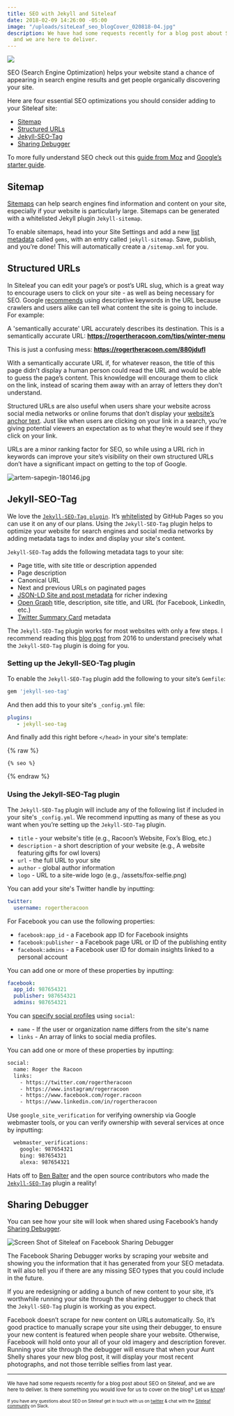 ```yaml
---
title: SEO with Jekyll and Siteleaf
date: 2018-02-09 14:26:00 -05:00
image: "/uploads/siteLeaf_seo_blogCover_020818-04.jpg"
description: We have had some requests recently for a blog post about SEO on Siteleaf,
  and we are here to deliver.
---
```


![](/uploads/siteLeaf_seo_blogCover_020818-04.jpg)

SEO (Search Engine Optimization) helps your website stand a chance of appearing in search engine results and get people organically discovering your site.

Here are four essential SEO optimizations you should consider adding to your Siteleaf site:

* [Sitemap](/seo-on-siteleaf/#sitemap)
* [Structured URLs](/seo-on-siteleaf/#structured-urls)
* [Jekyll-SEO-Tag](/seo-on-siteleaf/#jekyll-seo-tag)
* [Sharing Debugger](/seo-on-siteleaf/#sharing-debugger)

To more fully understand SEO check out this [guide from Moz](https://moz.com/beginners-guide-to-seo) and [Google’s starter guide](http://static.googleusercontent.com/media/www.google.com/en/us/webmasters/docs/search-engine-optimization-starter-guide.pdf).

## Sitemap

[Sitemaps](https://learn.siteleaf.com/themes/sitemaps-and-feeds/) can help search engines find information and content on your site, especially if your website is particularly large. Sitemaps can be generated with a whitelisted Jekyll plugin `Jekyll-sitemap`.

To enable sitemaps, head into your Site Settings and add a new [list metadata](https://learn.siteleaf.com/content/metadata/#list) called `gems`, with an entry called `jekyll-sitemap`. Save, publish, and you’re done! This will automatically create a `/sitemap.xml` for you.

## Structured URLs

In Siteleaf you can edit your page’s or post’s URL slug, which is a great way to encourage users to click on your site - as well as being necessary for SEO. Google [recommends](https://static.googleusercontent.com/media/www.google.com/en//insidesearch/howsearchworks/assets/searchqualityevaluatorguidelines.pdf) using descriptive keywords in the URL because crawlers and users alike can tell what content the site is going to include. For example:

A 'semantically accurate' URL accurately describes its destination. This is a semantically accurate URL: __https://rogertheracoon.com/tips/winter-menu__

This is just a confusing mess: __https://rogertheracoon.com/880jdufl__

With a semantically accurate URL if, for whatever reason, the title of this page didn’t display a human person could read the URL and would be able to guess the page’s content. This knowledge will encourage them to click on the link, instead of scaring them away with an array of letters they don’t understand.

Structured URLs are also useful when users share your website across social media networks or online forums that don’t display your [website’s anchor text](https://moz.com/learn/seo/anchor-text). Just like when users are clicking on your link in a search, you’re giving potential viewers an expectation as to what they’re would see if they click on your link.

URLs are a minor ranking factor for SEO, so while using a URL rich in keywords can improve your site’s visibility on their own structured URLs don’t have a significant impact on getting to the top of Google.

![artem-sapegin-180146.jpg](/uploads/artem-sapegin-180146.jpg)

## Jekyll-SEO-Tag

We love the [`Jekyll-SEO-Tag plugin`](https://github.com/jekyll/jekyll-seo-tag). It’s [whitelisted](https://learn.siteleaf.com/themes/jekyll-plugins/#whitelisted-plugins) by GitHub Pages so you can use it on any of our plans. Using the `Jekyll-SEO-Tag` plugin helps to optimize your website for search engines and social media networks by adding metadata tags to index and display your site's content.

`Jekyll-SEO-Tag` adds the following metadata tags to your site:

* Page title, with site title or description appended
* Page description
* Canonical URL
* Next and previous URLs on paginated pages
* [JSON-LD Site and post metadata](https://developers.google.com/structured-data/) for richer indexing
* [Open Graph](http://ogp.me/) title, description, site title, and URL (for Facebook, LinkedIn, etc.)
* [Twitter Summary Card](https://dev.twitter.com/cards/overview) metadata

The `Jekyll-SEO-Tag` plugin works for most websites with only a few steps. I recommend reading this [blog post](https://blog.webjeda.com/optimize-jekyll-seo) from 2016 to understand precisely what the `Jekyll-SEO-Tag` plugin is doing for you.

### Setting up the Jekyll-SEO-Tag plugin

To enable the `Jekyll-SEO-Tag` plugin add the following to your site’s `Gemfile`:

```sh
gem 'jekyll-seo-tag'
```
    
And then add this to your site's `_config.yml` file:
    
```yaml
plugins:
   - jekyll-seo-tag
```
    
And finally add this right before `</head>` in your site's template:
    
{% raw %}
  ```liquid
  {% seo %}
  ```
{% endraw %}
    
### Using the Jekyll-SEO-Tag plugin
The `Jekyll-SEO-Tag` plugin will include any of the following list if included in your site's `_config.yml`. We recommend inputting as many of these as you want when you’re setting up the `Jekyll-SEO-Tag` plugin. 
    
* `title` - your website's title (e.g., Racoon’s Website, Fox’s Blog, etc.)
* `description` - a short description of your website (e.g., A website featuring gifts for owl lovers)
* `url` - the full URL to your site
* `author` - global author information 
* `logo` - URL to a site-wide logo (e.g., /assets/fox-selfie.png)
    
You can add your site's Twitter handle by inputting:
    
```yaml
twitter: 
  username: rogertheracoon
```
    
For Facebook you can use the following properties:
* `facebook:app_id` - a Facebook app ID for Facebook insights
* `facebook:publisher` - a Facebook page URL or ID of the publishing entity
* `facebook:admins` - a Facebook user ID for domain insights linked to a personal account
    
You can add one or more of these properties by inputting:  
    
```yaml
facebook:
  app_id: 987654321
  publisher: 987654321   
  admins: 987654321
```
    
You can [specify social profiles](https://developers.google.com/search/docs/data-types/social-profile) using `social`: 
* `name` - If the user or organization name differs from the site's name
* `links` - An array of links to social media profiles.

You can add one or more of these properties by inputting:  

```sh
social:
  name: Roger the Racoon
  links:
    - https://twitter.com/rogertheracoon
    - https://www.instagram/rogerracoon
    - https://www.facebook.com/roger.racoon
    - https://www.linkedin.com/in/rogertheracoon
```
    
Use `google_site_verification` for verifying ownership via Google webmaster tools, or you can verify ownership with several services at once by inputting:  
    
```sh
  webmaster_verifications:
    google: 987654321
    bing: 987654321
    alexa: 987654321
```
    
Hats off to [Ben Balter](https://github.com/benbalter) and the open source contributors who made the [`Jekyll-SEO-Tag`](https://github.com/jekyll/jekyll-seo-tag) plugin a reality!
    
## Sharing Debugger

You can see how your site will look when shared using Facebook’s handy [Sharing Debugger](https://developers.facebook.com/tools/debug/sharing/). 

![Screen Shot of Siteleaf on Facebook Sharing Debugger](/uploads/Screen%20Shot%202018-02-09%20at%2015.55.08.png)

The Facebook Sharing Debugger works by scraping your website and showing you the information that it has generated from your SEO metadata. It will also tell you if there are any missing SEO types that you could include in the future.
    
If you are redesigning or adding a bunch of new content to your site, it’s worthwhile running your site through the sharing debugger to check that the `Jekyll-SEO-Tag` plugin is working as you expect. 
    
Facebook doesn’t scrape for new content on URLs automatically. So, it’s good practice to manually scrape your site using their debugger, to ensure your new content is featured when people share your website. Otherwise, Facebook will hold onto your all of your old imagery and description forever. Running your site through the debugger will ensure that when your Aunt Shelly shares your new blog post, it will display your most recent photographs, and not those terrible selfies from last year. 
    
---
    
<small>We have had some requests recently for a blog post about SEO on Siteleaf, and we are here to deliver. Is there something you would love for us to cover on the blog? Let us [know](https://twitter.com/siteleaf)! 
    
<small>If you have any questions about SEO on Siteleaf get in touch with us on [twitter](https://twitter.com/siteleaf) & chat with the [Siteleaf community](http://chat.siteleaf.com/) on Slack. 